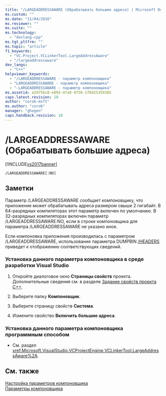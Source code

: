```yaml
---
title: "/LARGEADDRESSAWARE (Обрабатывать большие адреса) | Microsoft Docs"
ms.custom: ""
ms.date: "11/04/2016"
ms.reviewer: ""
ms.suite: ""
ms.technology: 
  - "devlang-cpp"
ms.tgt_pltfrm: ""
ms.topic: "article"
f1_keywords: 
  - "VC.Project.VCLinkerTool.LargeAddressAware"
  - "/largeaddressaware"
dev_langs: 
  - "C++"
helpviewer_keywords: 
  - "/LARGEADDRESSAWARE - параметр компоновщика"
  - "LARGEADDRESSAWARE - параметр компоновщика"
  - "-LARGEADDRESSAWARE - параметр компоновщика"
ms.assetid: a29756c8-e893-47a9-9750-1f0d25359385
caps.latest.revision: 10
author: "corob-msft"
ms.author: "corob"
manager: "ghogen"
caps.handback.revision: 10
---
```

# /LARGEADDRESSAWARE (Обрабатывать большие адреса)
[!INCLUDE[vs2017banner](../../assembler/inline/includes/vs2017banner.md)]

```  
/LARGEADDRESSAWARE[:NO]  
```  
  
## Заметки  
 Параметр \/LARGEADDRESSAWARE сообщает компоновщику, что приложение может обрабатывать адреса размером свыше 2 гигабайт.  В 64\-разрядных компиляторах этот параметр включен по умолчанию.  В 32\-разрядных компиляторах включен параметр \/LARGEADDRESSAWARE:NO, если в строке компоновщика для параметра \/LARGEADDRESSAWARE не указано иное.  
  
 Если компоновка приложения производилась с параметром \/LARGEADDRESSAWARE, использование параметра DUMPBIN [\/HEADERS](../../build/reference/headers.md) приведет к отображению соответствующих сведений.  
  
### Установка данного параметра компоновщика в среде разработки Visual Studio  
  
1.  Откройте диалоговое окно **Страницы свойств** проекта.  Дополнительные сведения см. в разделе [Задание свойств проекта C\+\+](../../ide/working-with-project-properties.md).  
  
2.  Выберите папку **Компоновщик**.  
  
3.  Выберите страницу свойств **Система**.  
  
4.  Измените свойство **Включить большие адреса**.  
  
### Установка данного параметра компоновщика программным способом  
  
-   См. раздел <xref:Microsoft.VisualStudio.VCProjectEngine.VCLinkerTool.LargeAddressAware%2A>.  
  
## См. также  
 [Настройка параметров компоновщика](../../build/reference/setting-linker-options.md)   
 [Параметры компоновщика](../../build/reference/linker-options.md)